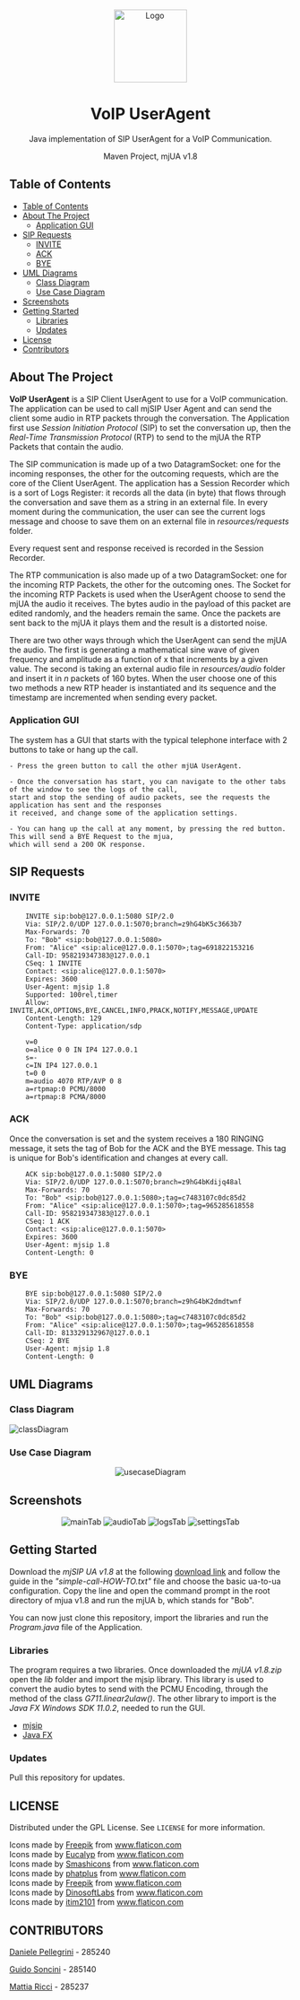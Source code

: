 <!-- PROJECT LOGO -->
  <br />
    <p align="center">
  <a href="https://github.com/danielepelleg/VoIP">
    <img src="src/main/resources/images/voip.png" alt="Logo" width="130" height="130">
  </a>
  <h1 align="center">VoIP UserAgent</h1>
  <p align="center">
    Java implementation of SIP UserAgent for a VoIP Communication.
  </p>
  <p align="center">
    Maven Project, mjUA v1.8
  </p>
  
  <!-- TABLE OF CONTENTS -->
  ## Table of Contents
  
  - [Table of Contents](#table-of-contents)
  - [About The Project](#about-the-project)
    - [Application GUI](#application-gui) 
  - [SIP Requests](#sip-requests)
    - [INVITE](#INVITE)
    - [ACK](#ACK)
    - [BYE](#BYE)
  - [UML Diagrams](#uml-diagrams)
    - [Class Diagram](#class-diagram)
    - [Use Case Diagram](#use-case-diagram)
  - [Screenshots](#screenshots)
  - [Getting Started](#getting-started)
    - [Libraries](#Libraries)
    - [Updates](#updates)
  - [License](#license)
  - [Contributors](#contributors)
   
   <!-- ABOUT THE PROJECT -->
   ## About The Project
   **VoIP UserAgent** is a SIP Client UserAgent to use for a VoIP communication. The application can be used to call mjSIP User Agent and can 
   send the client some audio in RTP packets through the conversation. The Application first use *Session Initiation Protocol* (SIP) to set
   the conversation up, then the *Real-Time Transmission Protocol* (RTP) to send to the mjUA the RTP Packets that contain the audio. 
   
   The SIP communication is made up of a two DatagramSocket: one for the incoming responses, the other for the outcoming requests, 
   which are the core of the Client UserAgent. The application has a Session Recorder which is a sort of Logs Register: it records
   all the data (in byte) that flows through the conversation and save them as a string in an external file. In every moment during the communication,
   the user can see the current logs message and choose to save them on an external file in *resources/requests* folder.
   
   Every request sent and response received is recorded in the Session Recorder.

   The RTP communication is also made up of a two DatagramSocket: one for the incoming RTP Packets, the other for the outcoming ones. The Socket
   for the incoming RTP Packets is used when the UserAgent choose to send the mjUA the audio it receives. The bytes audio in the payload of this packet are edited
   randomly, and the headers remain the same. Once the packets are sent back to the mjUA it plays them and the result is a distorted noise.

   There are two other ways through which the UserAgent can send the mjUA the audio. The first is generating a mathematical sine wave of given frequency and amplitude 
   as a function of x that increments by a given value. The second is taking an external audio file in *resources/audio* folder and insert it in *n* packets of 160 bytes. When the user choose one of this two methods a new RTP header is instantiated and its sequence and the timestamp are incremented when sending every packet.

   ### Application GUI

   The system has a GUI that starts with the typical telephone interface with 2 buttons to take or hang up the call.
    
    - Press the green button to call the other mjUA UserAgent.
    
    - Once the conversation has start, you can navigate to the other tabs of the window to see the logs of the call, 
    start and stop the sending of audio packets, see the requests the application has sent and the responses 
    it received, and change some of the application settings.
    
    - You can hang up the call at any moment, by pressing the red button. This will send a BYE Request to the mjua, 
    which will send a 200 OK response.
   
   <!-- SIP REQUESTS  -->
   ## SIP Requests

   ### INVITE
        INVITE sip:bob@127.0.0.1:5080 SIP/2.0
        Via: SIP/2.0/UDP 127.0.0.1:5070;branch=z9hG4bK5c3663b7
        Max-Forwards: 70
        To: "Bob" <sip:bob@127.0.0.1:5080>
        From: "Alice" <sip:alice@127.0.0.1:5070>;tag=691822153216
        Call-ID: 958219347383@127.0.0.1
        CSeq: 1 INVITE
        Contact: <sip:alice@127.0.0.1:5070>
        Expires: 3600
        User-Agent: mjsip 1.8
        Supported: 100rel,timer
        Allow: INVITE,ACK,OPTIONS,BYE,CANCEL,INFO,PRACK,NOTIFY,MESSAGE,UPDATE
        Content-Length: 129
        Content-Type: application/sdp

        v=0
        o=alice 0 0 IN IP4 127.0.0.1
        s=-
        c=IN IP4 127.0.0.1
        t=0 0
        m=audio 4070 RTP/AVP 0 8
        a=rtpmap:0 PCMU/8000
        a=rtpmap:8 PCMA/8000

   ### ACK
   Once the conversation is set and the system receives a 180 RINGING message, it sets the tag of Bob for the ACK and the BYE message.
   This tag is unique for Bob's identification and changes at every call.

        ACK sip:bob@127.0.0.1:5080 SIP/2.0
        Via: SIP/2.0/UDP 127.0.0.1:5070;branch=z9hG4bKdijq48al
        Max-Forwards: 70
        To: "Bob" <sip:bob@127.0.0.1:5080>;tag=c7483107c0dc85d2
        From: "Alice" <sip:alice@127.0.0.1:5070>;tag=965285618558
        Call-ID: 958219347383@127.0.0.1
        CSeq: 1 ACK
        Contact: <sip:alice@127.0.0.1:5070>
        Expires: 3600
        User-Agent: mjsip 1.8
        Content-Length: 0

   ### BYE 
        BYE sip:bob@127.0.0.1:5080 SIP/2.0
        Via: SIP/2.0/UDP 127.0.0.1:5070;branch=z9hG4bK2dmdtwnf
        Max-Forwards: 70
        To: "Bob" <sip:bob@127.0.0.1:5080>;tag=c7483107c0dc85d2
        From: "Alice" <sip:alice@127.0.0.1:5070>;tag=965285618558
        Call-ID: 813329132967@127.0.0.1
        CSeq: 2 BYE
        User-Agent: mjsip 1.8
        Content-Length: 0

   <!-- UML DIAGRAMS -->
   ## UML Diagrams

   ### Class Diagram
   <img src="Documentation/UML Diagrams/Class Diagram/Class_Diagram.png" alt="classDiagram">

   ### Use Case Diagram
   <p align="center"><img src="Documentation/UML Diagrams/Use Case Diagram/Use_Case_Diagram.png" alt="usecaseDiagram"></p>

   <!-- SCREENSHOTS -->
   ## Screenshots
   <p align="center">
   <img src="Documentation/Screenshots/Main Tab.png" alt="mainTab">
   <img src="Documentation/Screenshots/Audio Tab.png" alt="audioTab">
   <img src="Documentation/Screenshots/Logs Tab.png" alt="logsTab">
   <img src="Documentation/Screenshots/Settings Tab.png" alt="settingsTab">
   </p>

   <!-- GETTING STARTED -->
   ## Getting Started
   Download the *mjSIP UA v1.8* at the following <a href="http://www.mjsip.org/download.html">download link</a> and follow the
   guide in the *"simple-call-HOW-TO.txt"* file and choose the basic ua-to-ua configuration. Copy the line and open the command prompt 
   in the root directory of mjua v1.8 and run the mjUA b, which stands for "Bob".

   You can now just clone this repository, import the libraries and run the *Program.java* file of the Application.
   
   ### Libraries
   The program requires a two libraries. Once downloaded the *mjUA v1.8.zip* open the *lib* folder and import the mjsip library. This library is used
   to convert the audio bytes to send with the PCMU Encoding, through the method of the class *G711.linear2ulaw()*. The other library to import is the
   *Java FX Windows SDK 11.0.2*, needed to run the GUI.

   
   - <a href="http://www.mjsip.org/download.html" title="mjsip">mjsip</a>
   - <a href="https://gluonhq.com/products/javafx/" title="JavaFX">Java FX</a>

   ### Updates
   Pull this repository for updates.
   
   <!-- LICENSE -->
   ## LICENSE
   Distributed under the GPL License. See `LICENSE` for more information.
   <!-- VOIP LOGO IMAGE / SETTINGS IMAGE -->
   <div>Icons made by <a href="https://www.flaticon.com/authors/freepik" title="Freepik">Freepik</a> from <a href="https://www.flaticon.com/" 
   title="Flaticon"> www.flaticon.com</a></div>
   <!-- AUDIO CONTROL BUTTON -->
   Icons made by <a href="https://www.flaticon.com/authors/eucalyp" title="Eucalyp">Eucalyp</a> from <a href="https://www.flaticon.com/" 
   title="Flaticon"> www.flaticon.com</a>
   <!-- FILE AUDIO BUTTON-->
   <div>Icons made by <a href="https://www.flaticon.com/authors/smashicons" title="Smashicons">Smashicons</a> from <a href="https://www.flaticon.com/" title="Flaticon">www.flaticon.com</a></div>
   <!-- SINUSOIDAL AUDIO BUTTON-->
   <div>Icons made by <a href="https://www.flaticon.com/authors/phatplus" title="phatplus">phatplus</a> from <a href="https://www.flaticon.com/" 
   title="Flaticon">www.flaticon.com</a></div>
   <!-- SPOILED AUDIO BUTTON -->
   <div>Icons made by <a href="https://www.flaticon.com/authors/freepik" title="Freepik">Freepik</a> from <a href="https://www.flaticon.com/" 
   title="Flaticon">www.flaticon.com</a></div>
   <!-- STOP AUDIO BUTTON -->
   <div>Icons made by <a href="https://www.flaticon.com/authors/dinosoftlabs" title="DinosoftLabs">DinosoftLabs</a> from <a href="https://www.flaticon.com/" 
   title="Flaticon">www.flaticon.com</a></div>
   <!-- LOGS IMAGE -->
   <div>Icons made by <a href="https://www.flaticon.com/authors/itim2101" title="itim2101">itim2101</a> from <a href="https://www.flaticon.com/" 
   title="Flaticon">www.flaticon.com</a></div>

   
   <!-- CONTRIBUTORS -->
   ## CONTRIBUTORS
   [Daniele Pellegrini](https://github.com/danielepelleg) - 285240

   [Guido Soncini](https://github.com/gweedo) - 285140

   [Mattia Ricci](https://github.com/tiaringhio) - 285237
   
   
